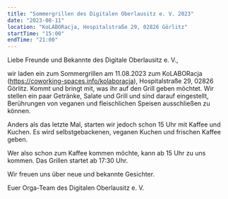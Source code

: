 ```yaml
---
title: "Sommergrillen des Digitalen Oberlausitz e. V. 2023"
date: "2023-08-11"
location: "KoLABORacja, Hospitalstraße 29, 02826 Görlitz"
startTime: "15:00"
endTime: "21:00"
---
```


Liebe Freunde und Bekannte des Digitale Oberlausitz e. V.,

wir laden ein zum Sommergrillen am 11.08.2023 zum KoLABORacja (https://coworking-spaces.info/kolaboracja), Hospitalstraße 29, 02826 Görlitz.
Kommt und bringt mit, was ihr auf den Grill geben möchtet. Wir stellen ein paar Getränke, Salate und Grill und sind darauf eingestellt, Berührungen von veganen und fleischlichen Speisen ausschließen zu können.

Anders als das letzte Mal, starten wir jedoch schon 15 Uhr mit Kaffee und Kuchen. Es wird selbstgebackenen, veganen Kuchen und frischen Kaffee geben.

Wer also schon zum Kaffee kommen möchte, kann ab 15 Uhr zu uns kommen. Das Grillen startet ab 17:30 Uhr.

Wir freuen uns über neue und bekannte Gesichter.

Euer Orga-Team des Digitalen Oberlausitz e. V.